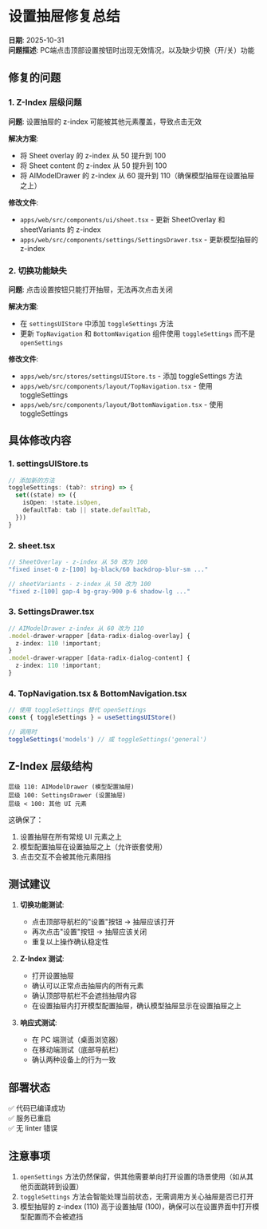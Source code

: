 # 设置抽屉修复总结

**日期**: 2025-10-31  
**问题描述**: PC端点击顶部设置按钮时出现无效情况，以及缺少切换（开/关）功能

## 修复的问题

### 1. Z-Index 层级问题
**问题**: 设置抽屉的 z-index 可能被其他元素覆盖，导致点击无效

**解决方案**:
- 将 Sheet overlay 的 z-index 从 50 提升到 100
- 将 Sheet content 的 z-index 从 50 提升到 100
- 将 AIModelDrawer 的 z-index 从 60 提升到 110（确保模型抽屉在设置抽屉之上）

**修改文件**:
- `apps/web/src/components/ui/sheet.tsx` - 更新 SheetOverlay 和 sheetVariants 的 z-index
- `apps/web/src/components/settings/SettingsDrawer.tsx` - 更新模型抽屉的 z-index

### 2. 切换功能缺失
**问题**: 点击设置按钮只能打开抽屉，无法再次点击关闭

**解决方案**:
- 在 `settingsUIStore` 中添加 `toggleSettings` 方法
- 更新 `TopNavigation` 和 `BottomNavigation` 组件使用 `toggleSettings` 而不是 `openSettings`

**修改文件**:
- `apps/web/src/stores/settingsUIStore.ts` - 添加 toggleSettings 方法
- `apps/web/src/components/layout/TopNavigation.tsx` - 使用 toggleSettings
- `apps/web/src/components/layout/BottomNavigation.tsx` - 使用 toggleSettings

## 具体修改内容

### 1. settingsUIStore.ts
```typescript
// 添加新的方法
toggleSettings: (tab?: string) => {
  set((state) => ({
    isOpen: !state.isOpen,
    defaultTab: tab || state.defaultTab,
  }))
}
```

### 2. sheet.tsx
```typescript
// SheetOverlay - z-index 从 50 改为 100
"fixed inset-0 z-[100] bg-black/60 backdrop-blur-sm ..."

// sheetVariants - z-index 从 50 改为 100
"fixed z-[100] gap-4 bg-gray-900 p-6 shadow-lg ..."
```

### 3. SettingsDrawer.tsx
```typescript
// AIModelDrawer z-index 从 60 改为 110
.model-drawer-wrapper [data-radix-dialog-overlay] {
  z-index: 110 !important;
}
.model-drawer-wrapper [data-radix-dialog-content] {
  z-index: 110 !important;
}
```

### 4. TopNavigation.tsx & BottomNavigation.tsx
```typescript
// 使用 toggleSettings 替代 openSettings
const { toggleSettings } = useSettingsUIStore()

// 调用时
toggleSettings('models') // 或 toggleSettings('general')
```

## Z-Index 层级结构

```
层级 110: AIModelDrawer (模型配置抽屉)
层级 100: SettingsDrawer (设置抽屉)
层级 < 100: 其他 UI 元素
```

这确保了：
1. 设置抽屉在所有常规 UI 元素之上
2. 模型配置抽屉在设置抽屉之上（允许嵌套使用）
3. 点击交互不会被其他元素阻挡

## 测试建议

1. **切换功能测试**:
   - 点击顶部导航栏的"设置"按钮 → 抽屉应该打开
   - 再次点击"设置"按钮 → 抽屉应该关闭
   - 重复以上操作确认稳定性

2. **Z-Index 测试**:
   - 打开设置抽屉
   - 确认可以正常点击抽屉内的所有元素
   - 确认顶部导航栏不会遮挡抽屉内容
   - 在设置抽屉内打开模型配置抽屉，确认模型抽屉显示在设置抽屉之上

3. **响应式测试**:
   - 在 PC 端测试（桌面浏览器）
   - 在移动端测试（底部导航栏）
   - 确认两种设备上的行为一致

## 部署状态

✅ 代码已编译成功  
✅ 服务已重启  
✅ 无 linter 错误  

## 注意事项

1. `openSettings` 方法仍然保留，供其他需要单向打开设置的场景使用（如从其他页面跳转到设置）
2. `toggleSettings` 方法会智能处理当前状态，无需调用方关心抽屉是否已打开
3. 模型抽屉的 z-index (110) 高于设置抽屉 (100)，确保可以在设置界面中打开模型配置而不会被遮挡

